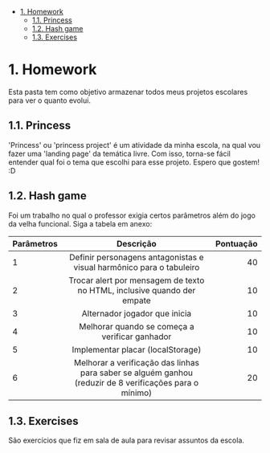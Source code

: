 
- [1. Homework](#1-homework)
  - [1.1. Princess](#11-princess)
  - [1.2. Hash game](#12-hash-game)
  - [1.3. Exercises](#13-exercises)


# 1. Homework 
Esta pasta tem como objetivo armazenar todos meus projetos escolares para ver o quanto evolui.

## 1.1. Princess
'Princess' ou 'princess project' é um atividade da minha escola, na qual vou fazer uma 'landing page' da temática livre. Com isso,  torna-se fácil entender qual foi o tema que escolhi para esse projeto. Espero que gostem! :D

## 1.2. Hash game
Foi um trabalho no qual o professor exigia certos parâmetros além do jogo da velha funcional. Siga a tabela em anexo:

| Parâmetros |                                                Descrição                                                | Pontuação |
| :--------- | :-----------------------------------------------------------------------------------------------------: | --------: |
| 1          |                  Definir personagens  antagonistas e visual harmônico para o tabuleiro                  |        40 |
| 2          |                 Trocar alert por mensagem de texto no HTML, inclusive quando der empate                 |        10 |
| 3          |                                      Alternador jogador que inicia                                      |        10 |
| 4          |                             Melhorar quando se começa a verificar ganhador                              |        10 |
| 5          |                                    Implementar placar (localStorage)                                    |        10 |
| 6          | Melhorar a verificação das linhas para saber se alguém ganhou (reduzir de 8 verificações para o mínimo) |        20 |

## 1.3. Exercises
São exercícios que fiz em sala de aula para revisar assuntos da escola.